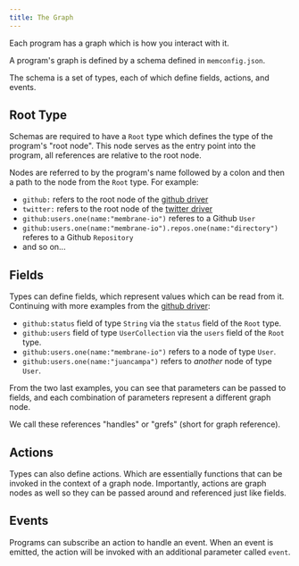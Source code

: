 ```yaml
---
title: The Graph
---
```


Each program has a graph which is how you interact with it.

A program's graph is defined by a schema defined in `memconfig.json`.

The schema is a set of types, each of which define fields, actions, and events.

## Root Type

Schemas are required to have a `Root` type which defines the type of the program's "root
node". This node serves as the entry point into the program, all references are relative to the root node.

Nodes are referred to by the program's name followed by a colon and then a path to the node from the `Root` type. For example:

- `github:` refers to the root node of the [github driver](https://github.com/membrane-io/membrane-driver-github)
- `twitter:` refers to the root node of the [twitter driver](https://github.com/membrane-io/membrane-driver-twitter)
- `github:users.one(name:"membrane-io")` referes to a Github `User`
- `github:users.one(name:"membrane-io").repos.one(name:"directory")` referes to a Github `Repository`
- and so on...

## Fields

Types can define fields, which represent values which can be read from it. Continuing with more
examples from the [github driver](https://github.com/membrane-io/membrane-driver-github):

- `github:status` field of type `String` via the `status` field of the `Root` type.
- `github:users` field of type `UserCollection` via the `users` field of the `Root` type.
- `github:users.one(name:"membrane-io")` refers to a node of type `User`.
- `github:users.one(name:"juancampa")` refers to _another_ node of type `User`.

From the two last examples, you can see that parameters can be passed to fields, and each combination of parameters
represent a different graph node.

We call these references "handles" or "grefs" (short for graph reference).

## Actions

Types can also define actions. Which are essentially functions that can be invoked in the context of a graph node.
Importantly, actions are graph nodes as well so they can be passed around and referenced just like fields.

## Events

Programs can subscribe an action to handle an event. When an event is emitted, the action will be invoked with an
additional parameter called `event`.
